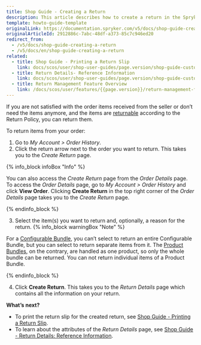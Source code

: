 ```yaml
---
title: Shop Guide - Creating a Return
description: This article describes how to create a return in the Spryker Storefront.
template: howto-guide-template
originalLink: https://documentation.spryker.com/v5/docs/shop-guide-creating-a-return
originalArticleId: 2912886c-7abc-48df-a373-85c7c946ed20
redirect_from:
  - /v5/docs/shop-guide-creating-a-return
  - /v5/docs/en/shop-guide-creating-a-return
related:
  - title: Shop Guide - Printing a Return Slip
    link: docs/scos/user/shop-user-guides/page.version/shop-guide-customer-account/shop-guide-returns-management/shop-guide-printing-a-return-slip.html
  - title: Return Details- Reference Information
    link: docs/scos/user/shop-user-guides/page.version/shop-guide-customer-account/references/return-details-reference-information.html
  - title: Return Management Feature Overview
    link: /docs/scos/user/features/{{page.version}}/return-management-feature-overview/return-management-feature-overview.html
---
```


If you are not satisfied with the order items received from the seller or don’t need the items anymore, and the items are [returnable](/docs/scos/user/features/{{page.version}}/return-management-feature-overview/return-management-feature-overview.html) according to the Return Policy, you can return them.

To return items from your order:

1. Go to *My Account > Order History*.
2. Click the return arrow next to the order you want to return. This takes you to the *Create Return* page.

{% info_block infoBox "Info" %}

You can also access the *Create Return* page from the *Order Details* page. To access the *Order Details* page, go to  *My Account > Order History* and click **View Order**. Clicking **Create Return** in the top right corner of the *Order Details* page takes you to the *Create Return* page.

{% endinfo_block %}

3. Select the item(s) you want to return and, optionally, a reason for the return.
{% info_block warningBox "Note" %}

For a [Configurable Bundle](/docs/scos/user/features/{{page.version}}/configurable-bundle-feature-overview.html), you can’t select to return an entire Configurable Bundle, but you can select to return separate items from it.
The [Product Bundles](/docs/scos/user/features/{{page.version}}/product-information-management/product-bundles.html), on the contrary, are handled as one product, so only the whole bundle can be returned. You can not return individual items of a Product Bundle.

{% endinfo_block %}

4. Click **Create Return**. This takes you to the *Return Details* page which contains all the information on your return.

**What’s next?**

* To print the return slip for the created return, see [Shop Guide - Printing a Return Slip](/docs/scos/user/shop-user-guides/{{page.version}}/shop-guide-customer-account/shop-guide-returns-management/shop-guide-printing-a-return-slip.html).
* To learn about the attributes of the *Return Details* page, see [Shop Guide - Return Details: Reference Information](/docs/scos/user/shop-user-guides/{{page.version}}/shop-guide-customer-account/references/return-details-reference-information.html).
